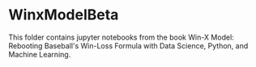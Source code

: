 # WinxModelBeta
This folder contains jupyter notebooks from the book Win-X Model: Rebooting Baseball's Win-Loss Formula with Data Science, Python, and Machine Learning.

